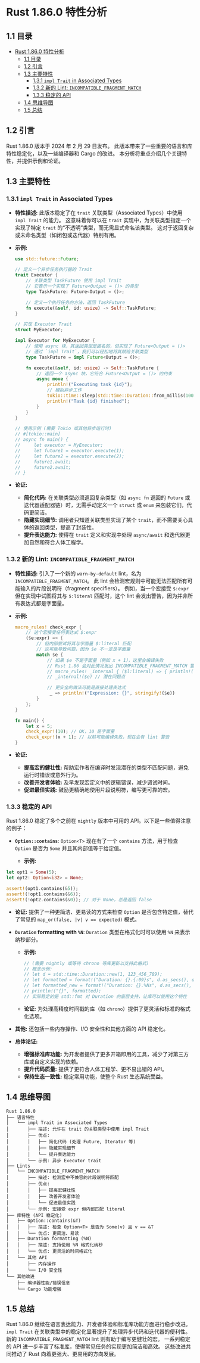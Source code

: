 ﻿# Rust 1.86.0 特性分析

## 1.1 目录

- [Rust 1.86.0 特性分析](#rust-1860-特性分析)
  - [1.1 目录](#11-目录)
  - [1.2 引言](#12-引言)
  - [1.3 主要特性](#13-主要特性)
    - [1.3.1 `impl Trait` in Associated Types](#131-impl-trait-in-associated-types)
    - [1.3.2 新的 Lint: `INCOMPATIBLE_FRAGMENT_MATCH`](#132-新的-lint-incompatible_fragment_match)
    - [1.3.3 稳定的 API](#133-稳定的-api)
  - [1.4 思维导图](#14-思维导图)
  - [1.5 总结](#15-总结)

## 1.2 引言

Rust 1.86.0 版本于 2024 年 2 月 29 日发布。
此版本带来了一些重要的语言和库特性稳定化，以及一些编译器和 Cargo 的改进。
本分析将重点介绍几个关键特性，并提供示例和论证。

## 1.3 主要特性

### 1.3.1 `impl Trait` in Associated Types

- **特性描述:**
    此版本稳定了在 `trait` 关联类型（Associated Types）中使用 `impl Trait` 的能力。
    这意味着你可以在 `trait` 实现中，为关联类型指定一个实现了特定 `trait` 的“不透明”类型，而无需显式命名该类型。
    这对于返回复杂或未命名类型（如闭包或迭代器）特别有用。

- **示例:**

    ```rust
    use std::future::Future;

    // 定义一个异步任务执行器的 Trait
    trait Executor {
        // 关联类型 TaskFuture 使用 impl Trait
        // 它表示一个实现了 Future<Output = ()> 的类型
        type TaskFuture: Future<Output = ()>;

        // 定义一个执行任务的方法，返回 TaskFuture
        fn execute(&self, id: usize) -> Self::TaskFuture;
    }

    // 实现 Executor Trait
    struct MyExecutor;

    impl Executor for MyExecutor {
        // 使用 async 块，其返回类型是匿名的，但实现了 Future<Output = ()>
        // 通过 `impl Trait`，我们可以轻松地将其赋给关联类型
        type TaskFuture = impl Future<Output = ()>;

        fn execute(&self, id: usize) -> Self::TaskFuture {
            // 返回一个 async 块，它符合 Future<Output = ()> 的约束
            async move {
                println!("Executing task {id}");
                // 模拟异步工作
                tokio::time::sleep(std::time::Duration::from_millis(100)).await;
                println!("Task {id} finished");
            }
        }
    }

    // 使用示例 (需要 Tokio 或其他异步运行时)
    // #[tokio::main]
    // async fn main() {
    //     let executor = MyExecutor;
    //     let future1 = executor.execute(1);
    //     let future2 = executor.execute(2);
    //     future1.await;
    //     future2.await;
    // }
    ```

- **论证:**
  - **简化代码:** 在关联类型必须返回复杂类型（如 `async fn` 返回的 `Future` 或迭代器适配器链）时，无需手动定义一个 `struct` 或 `enum` 来包装它们，代码更简洁。
  - **隐藏实现细节:** 调用者只知道关联类型实现了某个 `trait`，而不需要关心具体的返回类型，提高了封装性。
  - **提升表达能力:** 使得在 `trait` 定义和实现中处理 `async/await` 和迭代器更加自然和符合人体工程学。

### 1.3.2 新的 Lint: `INCOMPATIBLE_FRAGMENT_MATCH`

- **特性描述:**
    引入了一个新的 `warn-by-default` lint，名为 `INCOMPATIBLE_FRAGMENT_MATCH`。
    此 lint 会检测宏规则中可能无法匹配所有可能输入的片段说明符（fragment specifiers）。
    例如，当一个宏接受 `$:expr` 但在实现中试图将其与 `$:literal` 匹配时，这个 lint 会发出警告，因为并非所有表达式都是字面量。

- **示例:**

    ```rust
    macro_rules! check_expr {
        // 这个宏接受任何表达式 $:expr
        ($e:expr) => {
            // 但内部尝试将其与字面量 $:literal 匹配
            // 这可能导致问题，因为 $e 不一定是字面量
            match $e {
                // 如果 $e 不是字面量（例如 x + 1），这里会编译失败
                // Rust 1.86 会对此情况发出 INCOMPATIBLE_FRAGMENT_MATCH 警告
                // macro_rules! _internal { ($l:literal) => { println!("Literal: {}", $l); } }
                // _internal!($e) // 潜在问题点

                // 更安全的做法可能是直接处理表达式
                 _ => println!("Expression: {}", stringify!($e))
            }
        };
    }

    fn main() {
        let x = 5;
        check_expr!(10); // OK，10 是字面量
        check_expr!(x + 1); // 以前可能编译失败，现在会有 lint 警告
    }
    ```

- **论证:**
  - **提高宏的健壮性:** 帮助宏作者在编译时发现潜在的类型不匹配问题，避免运行时错误或意外行为。
  - **改善开发者体验:** 及早发现宏定义中的逻辑错误，减少调试时间。
  - **促进最佳实践:** 鼓励更精确地使用片段说明符，编写更可靠的宏。

### 1.3.3 稳定的 API

Rust 1.86.0 稳定了多个之前在 `nightly` 版本中可用的 API。以下是一些值得注意的例子：

- **`Option::contains`**: `Option<T>` 现在有了一个 `contains` 方法，用于检查 `Option` 是否为 `Some` 并且其内部值等于给定值。

  - **示例:**

```rust
let opt1 = Some(5);
let opt2: Option<i32> = None;

assert!(opt1.contains(&5));
assert!(!opt1.contains(&6));
assert!(!opt2.contains(&0)); // 对于 None，总是返回 false

```

- **论证:** 提供了一种更简洁、更易读的方式来检查 `Option` 是否包含特定值，替代了常见的 `map_or(false, |v| v == expected)` 模式。

- **`Duration` formatting with `%N`**: `Duration` 类型在格式化时可以使用 `%N` 来表示纳秒部分。

  - **示例:**

    ```rust
    // (需要 nightly 或等待 chrono 等库更新以支持此格式)
    // 概念示例:
    // let d = std::time::Duration::new(1, 123_456_789);
    // let formatted = format!("Duration: {}.{:09}s", d.as_secs(), d.subsec_nanos()); // 旧方式
    // let formatted_new = format!("Duration: {}.%Ns", d.as_secs(), d.subsec_nanos()); // 概念上的新方式 (具体实现依赖库)
    // println!("{}", formatted);
    // 实际稳定的是 std::fmt 对 Duration 的底层支持，让库可以使用这个特性
    ```

  - **论证:** 为处理高精度时间戳的库（如 `chrono`）提供了更灵活和标准的格式化选项。

- **其他:** 还包括一些内存操作、I/O 安全性和其他方面的 API 稳定化。

- **总体论证:**
  - **增强标准库功能:** 为开发者提供了更多开箱即用的工具，减少了对第三方库或自定义实现的依赖。
  - **提升代码质量:** 提供了更符合人体工程学、更不易出错的 API。
  - **保持生态一致性:** 稳定常用功能，使整个 Rust 生态系统受益。

## 1.4 思维导图

```text
Rust 1.86.0
├── 语言特性
│   └── impl Trait in Associated Types
│       ├── 描述: 允许在 trait 的关联类型中使用 impl Trait
│       ├── 优点:
│       │   ├── 简化代码 (处理 Future, Iterator 等)
│       │   ├── 隐藏实现细节
│       │   └── 提升表达能力
│       └── 示例: 异步 Executor trait
├── Lints
│   └── INCOMPATIBLE_FRAGMENT_MATCH
│       ├── 描述: 检测宏中不兼容的片段说明符匹配
│       ├── 优点:
│       │   ├── 提高宏健壮性
│       │   ├── 改善开发者体验
│       │   └── 促进最佳实践
│       └── 示例: 宏接受 expr 但内部匹配 literal
├── 库特性 (API 稳定化)
│   ├── Option::contains(&T)
│   │   ├── 描述: 检查 Option<T> 是否为 Some(v) 且 v == &T
│   │   └── 优点: 更简洁、易读
│   ├── Duration formatting (%N)
│   │   ├── 描述: 支持使用 %N 格式化纳秒
│   │   └── 优点: 更灵活的时间格式化
│   └── 其他 API
│       ├── 内存操作
│       └── I/O 安全性
└── 其他改进
    ├── 编译器性能/错误信息
    └── Cargo 功能增强

```

## 1.5 总结

Rust 1.86.0 继续在语言表达能力、开发者体验和标准库功能方面进行稳步改进。
`impl Trait` 在关联类型中的稳定化显著提升了处理异步代码和迭代器的便利性。
新的 `INCOMPATIBLE_FRAGMENT_MATCH` lint 则有助于编写更健壮的宏。
一系列稳定的 API 进一步丰富了标准库，使得常见任务的实现更加简洁和高效。
这些改进共同推动了 Rust 向着更强大、更易用的方向发展。
